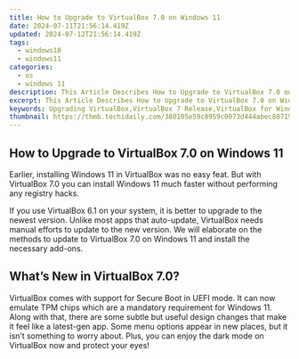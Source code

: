 ```yaml
---
title: How to Upgrade to VirtualBox 7.0 on Windows 11
date: 2024-07-11T21:56:14.419Z
updated: 2024-07-12T21:56:14.419Z
tags:
  - windows10
  - windows11
categories:
  - os
  - windows 11
description: This Article Describes How to Upgrade to VirtualBox 7.0 on Windows 11
excerpt: This Article Describes How to Upgrade to VirtualBox 7.0 on Windows 11
keywords: Upgrading VirtualBox,VirtualBox 7 Release,VirtualBox for Windows 11,VMWare Alternative,Upgrade to VirtualBox 7,VirtualBox on Windows 11,VirtualBox 7 Features
thumbnail: https://thmb.techidaily.com/380105e59c8959c0073d444abec887193c4b497adc4a29c490c9f0b91ceeacb3.jpg
---
```


## How to Upgrade to VirtualBox 7.0 on Windows 11

 Earlier, installing Windows 11 in VirtualBox was no easy feat. But with VirtualBox 7.0 you can install Windows 11 much faster without performing any registry hacks.

 If you use VirtualBox 6.1 on your system, it is better to upgrade to the newest version. Unlike most apps that auto-update, VirtualBox needs manual efforts to update to the new version. We will elaborate on the methods to update to VirtualBox 7.0 on Windows 11 and install the necessary add-ons.

## What’s New in VirtualBox 7.0?

 VirtualBox comes with support for Secure Boot in UEFI mode. It can now emulate TPM chips which are a mandatory requirement for Windows 11\. Along with that, there are some subtle but useful design changes that make it feel like a latest-gen app. Some menu options appear in new places, but it isn’t something to worry about. Plus, you can enjoy the dark mode on VirtualBox now and protect your eyes!



<ins class="adsbygoogle"
      style="display:block"
      data-ad-client="ca-pub-7571918770474297"
      data-ad-slot="8358498916"
      data-ad-format="auto"
      data-full-width-responsive="true"></ins>

